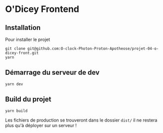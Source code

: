 # O'Dicey Frontend

## Installation

Pour installer le projet

```
git clone git@github.com:O-clock-Photon-Proton-Apotheose/projet-04-o-dicey-front.git
yarn
```

## Démarrage du serveur de dev

```
yarn dev
```

## Build du projet

```
yarn build
```

Les fichiers de production se trouveront dans le dossier `dist/` il ne restera plus qu'à déployer sur un serveur !
